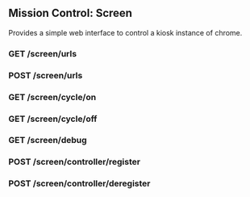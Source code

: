 ## Mission Control: Screen 

Provides a simple web interface to control a kiosk instance of chrome. 

### GET /screen/urls

### POST /screen/urls

### GET /screen/cycle/on

### GET /screen/cycle/off

### GET /screen/debug

### POST /screen/controller/register

### POST /screen/controller/deregister
